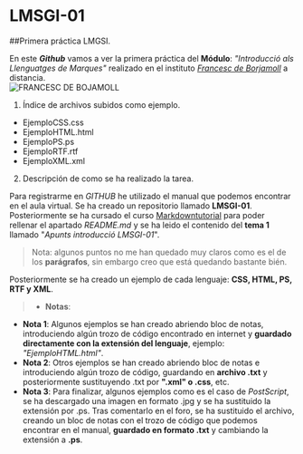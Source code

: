 # LMSGI-01

##Primera práctica LMGSI.

En este **_Github_** vamos a ver la primera práctica del **Módulo**: _"Introducció als Llenguatges de Marques"_ realizado en el instituto [_Francesc de Borjamoll_](http://www.iesfbmoll.org/) a distancia.  
![FRANCESC DE BOJAMOLL](http://www.iesfbmoll.org/wp-content/uploads/2013/11/logo_ies_wp1.png)

 1. Índice de archivos subidos como ejemplo.  
  * EjemploCSS.css  
  * EjemploHTML.html  
  * EjemploPS.ps  
  * EjemploRTF.rtf  
  * EjemploXML.xml  
 
 2. Descripción de como se ha realizado la tarea.
 
Para registrarme en _GITHUB_ he utilizado el manual que podemos encontrar en el aula virtual. Se ha creado un repositorio llamado **LMSGI-01**. Posteriormente se ha cursado el curso [Markdowntutorial](http://www.markdowntutorial.com/) para poder rellenar el apartado _README.md_ y se ha leido el contenido del **tema 1** llamado "_Apunts introducció LMSGI-01_".
> Nota: algunos puntos no me han quedado muy claros como es el de los **parágrafos**, sin embargo creo que está  quedando bastante bién.

Posteriormente se ha creado un ejemplo de cada lenguaje: **CSS, HTML, PS, RTF y XML**.

> * **Notas**:
 * **Nota 1**: Algunos ejemplos se han creado abriendo bloc de notas, introduciendo algún trozo de código encontrado en internet y **guardado directamente con la extensión del lenguaje**, ejemplo: _"EjemploHTML.html"_.
 * **Nota 2**: Otros ejemplos se han creado abriendo bloc de notas e introduciendo algún trozo de código, guardando en **archivo .txt** y posteriormente sustituyendo .txt por **".xml" o .css**, etc.
 * **Nota 3**: Para finalizar, algunos ejemplos como es el caso de _PostScript_, se ha descargado una imagen en formato .jpg y se ha sustituido la extensión por .ps. Tras comentarlo en el foro, se ha sustituido el archivo, creando un bloc de notas con el trozo de código que podemos encontrar en el manual, **guardado en formato .txt** y cambiando la extensión a **.ps**.

